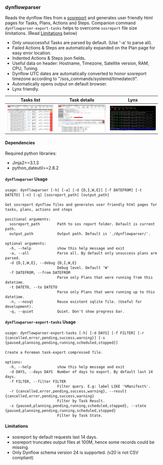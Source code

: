 ### dynflowparser
Reads the dynflow files from a [sosreport](https://github.com/sosreport/sos) and generates user friendly html pages for Tasks, Plans, Actions and Steps.
Companion command `dynflowparser-export-tasks` helps to overcome `sosreport` file size limitations. (Read [Limitations](#limitations) below)

- Only unsuccessful Tasks are parsed by default. (Use '-a' to parse all).
- Failed Actions & Steps are automatically expanded on the Plan page for easy error location.
- Indented Actions & Steps json fields.
- Useful data on header: Hostname, Timezone, Satellite version, RAM, CPU, Tuning.
- Dynflow UTC dates are automatically converted to honor sosreport timezone according to "/sos_commands/systemd/timedatectl".
- Automatically opens output on default browser.
- Lynx friendly.

| Tasks list | Task details | Lynx |
| --- | --- | --- |
| ![](https://raw.githubusercontent.com/pafernanr/dynflowparser/refs/heads/main/docs/files/_screenshot1.png) | ![](https://raw.githubusercontent.com/pafernanr/dynflowparser/refs/heads/main/docs/files/_screenshot2.png) | ![](https://raw.githubusercontent.com/pafernanr/dynflowparser/refs/heads/main/docs/files/_screenshot3.png) |


#### Dependencies
Required python libraries:
- Jinja2>=3.1.3
- python_dateutil>=2.8.2


#### `dynflowparser` Usage
~~~
usage: dynflowparser [-h] [-a] [-d {D,I,W,E}] [-f DATEFROM] [-t DATETO] [-n] [-q] [sosreport_path] [output_path]

Get sosreport dynflow files and generates user friendly html pages for tasks, plans, actions and steps

positional arguments:
  sosreport_path        Path to sos report folder. Default is current path.
  output_path           Output path. Default is './dynflowparser/'.

optional arguments:
  -h, --help            show this help message and exit
  -a, --all             Parse all. By default only unsuccess plans are parsed.
  -d {D,I,W,E}, --debug {D,I,W,E}
                        Debug level. Default 'W'
  -f DATEFROM, --from DATEFROM
                        Parse only Plans that were running from this datetime.
  -t DATETO, --to DATETO
                        Parse only Plans that were running up to this datetime.
  -n, --nosql           Reuse existent sqlite file. (Useful for development).
  -q, --quiet           Quiet. Don't show progress bar.
~~~ 

#### `dynflowparser-export-tasks` Usage
~~~
usage: dynflowparser-export-tasks [-h] [-d DAYS] [-f FILTER] [-r {cancelled,error,pending,success,warning}] [-s {paused,planning,pending,running,scheduled,stopped}]

Create a Foreman task-export compressed file.

options:
  -h, --help            show this help message and exit
  -d DAYS, --days DAYS  Number of days to export. By default last 14 days.
  -f FILTER, --filter FILTER
                        Filter query. E.g: label LIKE '%Manifest%'.
  -r {cancelled,error,pending,success,warning}, --result {cancelled,error,pending,success,warning}
                        Filter by Task Result.
  -s {paused,planning,pending,running,scheduled,stopped}, --state {paused,planning,pending,running,scheduled,stopped}
                        Filter by Task State.
~~~

#### Limitations
- sosreport by default requests last 14 days.
- sosreport truncates output files at 100M, hence some records could be missing.
- Only Dynflow schema version 24 is supported. (v20 is not CSV compliant)
